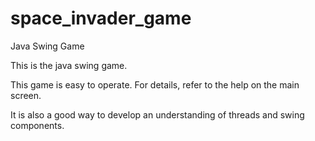 # space_invader_game
Java Swing Game

This is the java swing game.

This game is easy to operate.
For details, refer to the help on the main screen.

It is also a good way to develop an understanding of threads and swing components.
